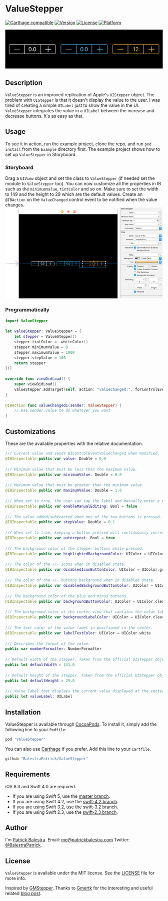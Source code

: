 # ValueStepper

[![Carthage compatible](https://img.shields.io/badge/Carthage-compatible-4BC51D.svg?style=flat)](https://github.com/Carthage/Carthage)
[![Version](https://img.shields.io/cocoapods/v/ValueStepper.svg?style=flat)](http://cocoapods.org/pods/ValueStepper)
[![License](https://img.shields.io/cocoapods/l/ValueStepper.svg?style=flat)](http://cocoapods.org/pods/ValueStepper)
[![Platform](https://img.shields.io/cocoapods/p/ValueStepper.svg?style=flat)](http://cocoapods.org/pods/ValueStepper)

![](Resources/animation.gif)

## Description
`ValueStepper` is an improved replication of Apple's `UIStepper` object. The problem with `UIStepper` is that it doesn't display the value to the user. I was tired of creating a simple `UILabel` just to show the value in the UI. `ValueStepper` integrates the value in a `UILabel` between the increase and decrease buttons. It's as easy as that.

## Usage
To see it in action, run the example project, clone the repo, and run `pod install` from the `Example` directory first. The example project shows how to set up `ValueStepper` in Storyboard. 

### Storyboard
Drag a `UIView` object and set the class to `ValueStepper` (if needed set the module to `ValueStepper` too). You can now customize all the properties in IB such as the `minimumValue`, `tintColor` and so on. Make sure to set the width to 149 and the height to 29 which are the default values. Create an `@IBAction` on the `ValueChanged` control event to be notified when the value changes.
![](Resources/storyboard.png)

### Programmatically
```swift
import ValueStepper

let valueStepper: ValueStepper = {
    let stepper = ValueStepper()
    stepper.tintColor = .whiteColor()
    stepper.minimumValue = 0
    stepper.maximumValue = 1000
    stepper.stepValue = 100
    return stepper
}()

override func viewDidLoad() {
    super.viewDidLoad()       
    valueStepper.addTarget(self, action: "valueChanged:", forControlEvents: .ValueChanged)
}

@IBAction func valueChanged1(sender: ValueStepper) {
    // Use sender.value to do whatever you want
}
```

## Customizations
These are the available properties with the relative documentation.

```swift
/// Current value and sends UIControlEventValueChanged when modified.
@IBInspectable public var value: Double = 0.0
    
/// Minimum value that must be less than the maximum value.
@IBInspectable public var minimumValue: Double = 0.0 
    
/// Maximum value that must be greater than the minimum value.
@IBInspectable public var maximumValue: Double = 1.0
    
/// When set to true, the user can tap the label and manually enter a value.
@IBInspectable public var enableManualEditing: Bool = false
    
/// The value added/subtracted when one of the two buttons is pressed.
@IBInspectable public var stepValue: Double = 0.1
    
/// When set to true, keeping a button pressed will continuously increase/decrease the value every 0.1s.
@IBInspectable public var autorepeat: Bool = true

/// The background color of the stepper buttons while pressed.
@IBInspectable public var highlightedBackgroundColor: UIColor = UIColor(white: 1.0, alpha: 0.1)

/// The color of the +/- icons when in disabled state.
@IBInspectable public var disabledIconButtonColor: UIColor = UIColor.gray

/// The color of the +/- buttons background when in disabled state.
@IBInspectable public var disabledBackgroundButtonColor: UIColor = UIColor.clear

/// The background color of the plus and minus buttons.
@IBInspectable public var backgroundButtonColor: UIColor = UIColor.clear
    
/// The background color of the center view that contains the value label.
@IBInspectable public var backgroundLabelColor: UIColor = UIColor.clear
    
/// The text color of the value label in positioned in the center.
@IBInspectable public var labelTextColor: UIColor = UIColor.white
    
/// Describes the format of the value.
public var numberFormatter: NumberFormatter
    
// Default width of the stepper. Taken from the official UIStepper object.
public let defaultWidth = 141.0
    
// Default height of the stepper. Taken from the official UIStepper object.
public let defaultHeight = 29.0

/// Value label that displays the current value displayed at the center of the stepper.
public let valueLabel: UILabel
```

## Installation

ValueStepper is available through [CocoaPods](http://cocoapods.org). To install
it, simply add the following line to your `Podfile`:

```ruby
pod 'ValueStepper'
```

You can also use [Carthage](https://github.com/Carthage/Carthage) if you prefer. Add this line to your `Cartfile`.

```ruby
github "BalestraPatrick/ValueStepper"
```
## Requirements
iOS 8.3 and Swift 4.0 are required.

- If you are using Swift 5, use the [master branch](https://github.com/BalestraPatrick/ValueStepper/tree/master).
- If you are using Swift 4.2, use the [swift-4.2 branch](https://github.com/BalestraPatrick/ValueStepper/tree/swift-4.2).
- If you are using Swift 3.2, use the [swift-3.2 branch](https://github.com/BalestraPatrick/ValueStepper/tree/swift-3.2).
- If you are using Swift 2.3, use the [swift-2.3 branch](https://github.com/BalestraPatrick/ValueStepper/tree/swift-2.3).

## Author

I'm [Patrick Balestra](http://www.patrickbalestra.com).
Email: [me@patrickbalestra.com](mailto:me@patrickbalestra.com)
Twitter: [@BalestraPatrick](http://twitter.com/BalestraPatrick).

## License

`ValueStepper` is available under the MIT license. See the [LICENSE](LICENSE) file for more info.

Inspired by [GMStepper](https://github.com/gmertk/GMStepper). Thanks to [Gmertk](https://github.com/gmertk) for the interesting and useful related [blog post](http://gmertk.github.io/custom-stepper-part-1).
